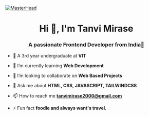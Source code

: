 [![MasterHead](https://camo.githubusercontent.com/48ec00ed4c84e771db4a1db90b56352923a8d644452a32b434d68e97006c9337/68747470733a2f2f63686b736b696c6c732e636f6d2f77702d636f6e74656e742f75706c6f6164732f323032302f30342f504e432d416e696d617465642d42616e6e6572732e676966)](https://hiteshdevs.w3spaces.com/)
<h1 align="center">Hi 👋, I'm Tanvi Mirase</h1>
<h3 align="center">A passionate Frontend Developer from India🚩</h3>


- 🔭 A 3rd year undergraduate at **VIT**

- 🌱 I’m currently learning **Web Development**

- 👯 I’m looking to collaborate on **Web Based Projects**

- 💬 Ask me about **HTML, CSS, JAVASCRIPT, TAILWINDCSS**

- 📫 How to reach me **tanvimirase2000@gmail.com**

- ⚡ Fun fact **foodie and always want's travel.**
